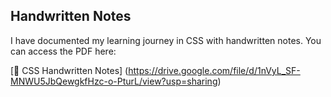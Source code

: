 ## Handwritten Notes

I have documented my learning journey in CSS with handwritten notes. You can access the PDF here:

[📄 CSS Handwritten Notes] (https://drive.google.com/file/d/1nVyL_SF-MNWU5JbQewgkfHzc-o-PturL/view?usp=sharing)
